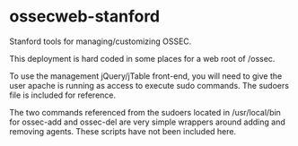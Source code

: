 ossecweb-stanford
=================

Stanford tools for managing/customizing OSSEC.

This deployment is hard coded in some places for a web root of /ossec.

To use the management jQuery/jTable front-end, you will need to give the user
apache is running as access to execute sudo commands.  The sudoers file is
included for reference.

The two commands referenced from the sudoers located in /usr/local/bin for
ossec-add and ossec-del are very simple wrappers around adding and removing
agents. These scripts have not been included here.
